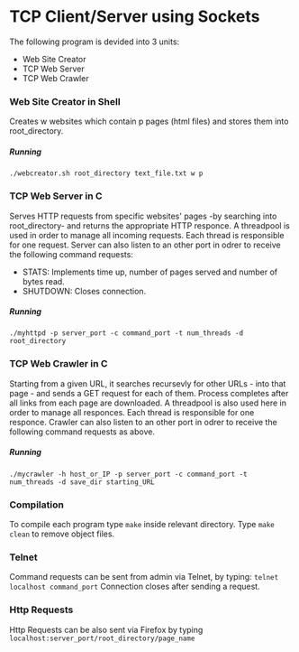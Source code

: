 # TCP Client/Server using Sockets

The following program is devided into 3 units:
 - Web Site Creator
 - TCP Web Server
 - TCP Web Crawler
 
### Web Site Creator in Shell

Creates w websites which contain p pages (html files) and stores them into root_directory.

##### Running
```
./webcreator.sh root_directory text_file.txt w p
```
### TCP Web Server in C

Serves HTTP requests from specific websites' pages -by searching into root_directory- and returns the appropriate HTTP responce. A threadpool is used in order to manage all incoming requests. Each thread is responsible for one request.
Server can also listen to an other port in odrer to receive the following command requests:
 * STATS: Implements time up, number of pages served and number of bytes read.
 * SHUTDOWN: Closes connection.

##### Running
```
./myhttpd -p server_port -c command_port -t num_threads -d root_directory
```
### TCP Web Crawler in C

Starting from a given URL, it searches recursevly for other URLs - into that page - and sends a GET request for each of them. Process completes after all links from each page are downloaded. A threadpool is also used here in order to manage all responces. Each thread is responsible for one responce.
Crawler can also listen to an other port in odrer to receive the following command requests as above.
 
##### Running
```
./mycrawler -h host_or_IP -p server_port -c command_port -t num_threads -d save_dir starting_URL
```
### Compilation
To compile each program type ```make``` inside relevant directory. Type ```make clean``` to remove object files.

### Telnet
Command requests can be sent from admin via Telnet, by typing:
``` telnet localhost command_port ```
Connection closes after sending a request.

### Http Requests
Http Requests can be also sent via Firefox by typing 
``` localhost:server_port/root_directory/page_name``` 
 


